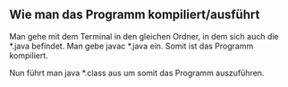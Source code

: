 ## Wie man das Programm kompiliert/ausführt

Man gehe mit dem Terminal in den gleichen Ordner, in dem sich auch die *.java befindet. Man gebe javac *.java ein. Somit ist das Programm kompiliert.

Nun führt man java *.class aus um somit das Programm auszuführen.

